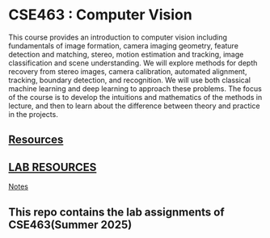 # CSE463 : Computer Vision

This course provides an introduction to computer vision including fundamentals of image
formation, camera imaging geometry, feature detection and matching, stereo, motion estimation
and tracking, image classification and scene understanding. We will explore methods for depth
recovery from stereo images, camera calibration, automated alignment, tracking, boundary
detection, and recognition. We will use both classical machine learning and deep learning to
approach these problems. The focus of the course is to develop the intuitions and mathematics of
the methods in lecture, and then to learn about the difference between theory and practice in the
projects.

## [Resources](https://drive.google.com/drive/folders/1q8VXDRMllyv_mftctnOzwQD3028Uz0AZ)

## [LAB RESOURCES](https://drive.google.com/drive/folders/113coBWGu9_RTipVciP6oSuHGDzYMKp2n)


[Notes](https://colab.research.google.com/drive/1mfi_-JZPQBZssFJG_oOz7HL6W0Sr4uFh)


## This repo contains the lab assignments of CSE463(Summer 2025)
